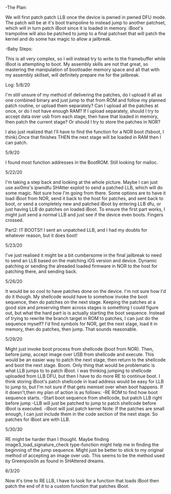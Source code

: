 -The Plan:

We will first patch patch LLB once the device is pwned in pwned DFU mode. The patch will be at it's boot trampoline to instead
jump to another patchset, which will in turn patch iBoot since it is loaded in memory. iBoot's trampoline will also
be patched to jump to a final patchset that will patch the kernel and do some hax magic to allow a jailbreak.

-Baby Steps:

This is all very complex, so I will instead try to write to the framebuffer while iBoot is attempting to boot.
My assembly skills are not that great, so mastering the manipulation of bootloader memory space and all that with my assembly skillset, will definitely prepare me for the jailbreak.

Log:
5/8/20

I'm still unsure of my method of delivering the patches, do I upload it all as one combined binary and just jump to that from ROM and follow my planned patch routine, or upload them separately? Can I upload all the patches at once, or do I not have enough RAM? If I upload separately, should I try to accept data over usb from each stage, then have that loaded in memory, then patch the current stage? Or should I try to store the patches in NOR?

I also just realized that I'll have to find the function for a NOR boot (fsboot, I think).Once that finishes THEN the next stage will be loaded in RAM then I can patch.

5/9/20

I found most function addresses in the BootROM. Still looking for malloc.

5/22/20

I'm taking a step back and looking at the whole picture. Maybe I can just use axi0mx's ipwndfu SHAtter exploit to send a patched LLB, which will do some magic. Not sure how I'm going from there. Some options are to have it load iBoot from NOR, send it back to the host for patches, and sent back to boot, or send a completely new and patched iBoot by entering LLB dfu, or just having LLB do patches on loaded iBoot. To ensure the first part works, I might just send a normal LLB and just see if the device even boots. Fingers crossed.

Part2:
IT BOOTS!! I sent an unpatched LLB, and I had my doubts for whatever reason, but it does boot!


5/23/20

I've just realised it might be a bit cumbersome in the final jailbreak to need to send an LLB based on the matching iOS version and device. Dynamic patching or sending the alreaded loaded firmware in NOR
to the host for patching there, and sending back.

5/26/20

It would be so cool to have patches done on the device. I'm not sure how
I'd do it though. My shellcode would have to somehow invoke the boot sequence,
then do patches on the next stage. Keeping the patches at a good size and
preserving them across stages is something I could figure out, but what the
hard part is is actually starting the boot sequence. Instead of trying to rewrite
the branch target in ROM to patches, I can just do the sequence myself?
I'd find symbols for NOR, get the next stage, load it in memory, then do
patches, then jump. That sounds reasonable.

5/29/20

Might just invoke boot process from shellcode (boot from NOR). Then, before jump, accept image over USB from shellcode and execute. This would be an easier way to patch the next stage, then return to the shellcode and boot the next stage. Boom. Only thing that would be problematic is what LLB jumps to to patch iBoot. I was thinking jumping to shellcode uploaded from LLB DFU, but then I have to do more RE to continue boot. I think storing iBoot's patch shellcode in load address would be easy for LLB to jump to, but I'm not sure if that gets memset over when boot happens. If it doesn't,then my plan of action is as follows:
-RE ROM to find how boot sequence starts.
-Start boot sequence from shellcode, but patch LLB right before jump
-LLB will just be patched to jump to patch shellcode before iBoot is executed.
-iBoot will just patch kernel
Note: If the patches are small enough, I can just include them in the code section of the next stage. So patches for iBoot are with LLB.

5/30/30

RE might be harder than I thought. Maybe finding image3_load_signature_check type-function might help me in finding the beginning of the jump sequence.
Might just be better to stick to my original method of accepting an image over usb. This seems to be the method used by Greenpois0n as found in SHAttered dreams.

6/3/20

Now it's time to RE LLB, I have to look for a function that loads iBoot then patch the end of it to a custom function that patches iBoot.
